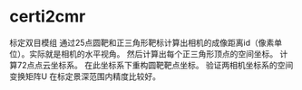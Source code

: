 # certi2cmr
标定双目模组
通过25点圆靶和正三角形靶标计算出相机的成像距离id（像素单位）。实际就是相机的水平视角。
然后计算出每个正三角形顶点的空间坐标。
计算72点点云坐标系。
在此坐标系下重构圆靶靶点坐标。
验证两相机坐标系的空间变换矩阵U
在标定景深范围内精度比较好。
